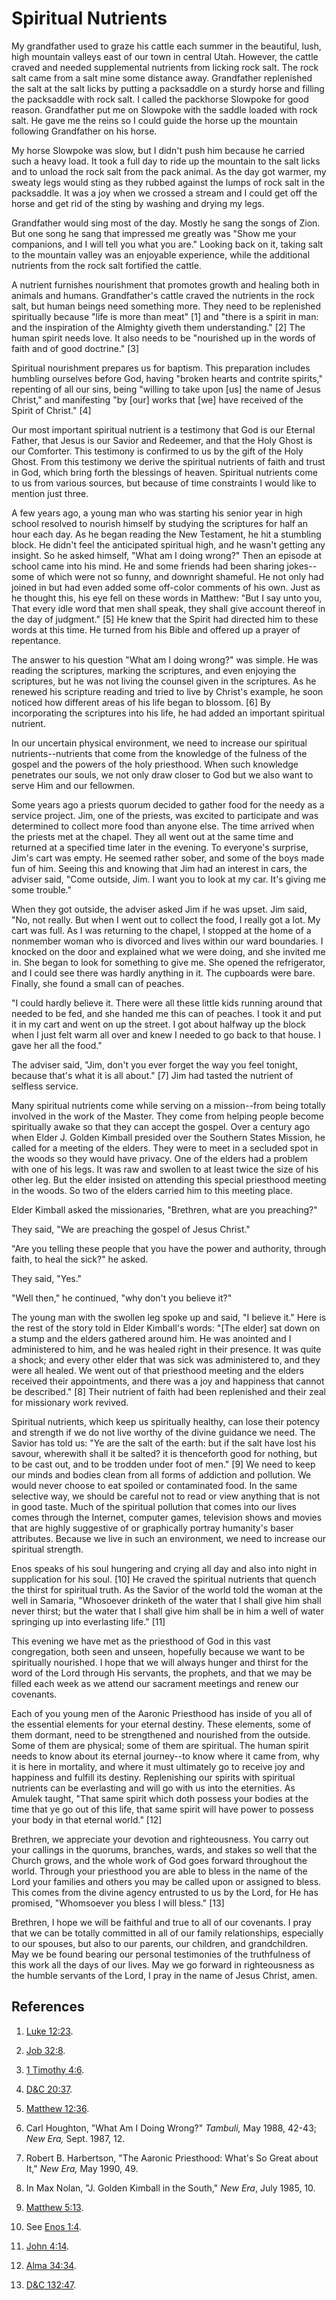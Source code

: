 # Spiritual Nutrients

My grandfather used to graze his cattle each summer in the beautiful, lush,
high mountain valleys east of our town in central Utah. However, the cattle
craved and needed supplemental nutrients from licking rock salt. The rock salt
came from a salt mine some distance away. Grandfather replenished the salt at
the salt licks by putting a packsaddle on a sturdy horse and filling the
packsaddle with rock salt. I called the packhorse Slowpoke for good reason.
Grandfather put me on Slowpoke with the saddle loaded with rock salt. He gave
me the reins so I could guide the horse up the mountain following Grandfather
on his horse.

My horse Slowpoke was slow, but I didn't push him because he carried such a
heavy load. It took a full day to ride up the mountain to the salt licks and
to unload the rock salt from the pack animal. As the day got warmer, my sweaty
legs would sting as they rubbed against the lumps of rock salt in the
packsaddle. It was a joy when we crossed a stream and I could get off the
horse and get rid of the sting by washing and drying my legs.

Grandfather would sing most of the day. Mostly he sang the songs of Zion. But
one song he sang that impressed me greatly was "Show me your companions, and I
will tell you what you are." Looking back on it, taking salt to the mountain
valley was an enjoyable experience, while the additional nutrients from the
rock salt fortified the cattle.

A nutrient furnishes nourishment that promotes growth and healing both in
animals and humans. Grandfather's cattle craved the nutrients in the rock
salt, but human beings need something more. They need to be replenished
spiritually because "life is more than meat" [1]  and "there is a spirit in
man: and the inspiration of the Almighty giveth them understanding." [2]  The
human spirit needs love. It also needs to be "nourished up in the words of
faith and of good doctrine." [3]

Spiritual nourishment prepares us for baptism. This preparation includes
humbling ourselves before God, having "broken hearts and contrite spirits,"
repenting of all our sins, being "willing to take upon [us] the name of Jesus
Christ," and manifesting "by [our] works that [we] have received of the Spirit
of Christ." [4]

Our most important spiritual nutrient is a testimony that God is our Eternal
Father, that Jesus is our Savior and Redeemer, and that the Holy Ghost is our
Comforter. This testimony is confirmed to us by the gift of the Holy Ghost.
From this testimony we derive the spiritual nutrients of faith and trust in
God, which bring forth the blessings of heaven. Spiritual nutrients come to us
from various sources, but because of time constraints I would like to mention
just three.

A few years ago, a young man who was starting his senior year in high school
resolved to nourish himself by studying the scriptures for half an hour each
day. As he began reading the New Testament, he hit a stumbling block. He
didn't feel the anticipated spiritual high, and he wasn't getting any insight.
So he asked himself, "What am I doing wrong?" Then an episode at school came
into his mind. He and some friends had been sharing jokes--some of which were
not so funny, and downright shameful. He not only had joined in but had even
added some off-color comments of his own. Just as he thought this, his eye
fell on these words in Matthew: "But I say unto you, That every idle word that
men shall speak, they shall give account thereof in the day of judgment." [5]
He knew that the Spirit had directed him to these words at this time. He
turned from his Bible and offered up a prayer of repentance.

The answer to his question "What am I doing wrong?" was simple. He was reading
the scriptures, marking the scriptures, and even enjoying the scriptures, but
he was not living the counsel given in the scriptures. As he renewed his
scripture reading and tried to live by Christ's example, he soon noticed how
different areas of his life began to blossom. [6]  By incorporating the
scriptures into his life, he had added an important spiritual nutrient.

In our uncertain physical environment, we need to increase our spiritual
nutrients--nutrients that come from the knowledge of the fulness of the gospel
and the powers of the holy priesthood. When such knowledge penetrates our
souls, we not only draw closer to God but we also want to serve Him and our
fellowmen.

Some years ago a priests quorum decided to gather food for the needy as a
service project. Jim, one of the priests, was excited to participate and was
determined to collect more food than anyone else. The time arrived when the
priests met at the chapel. They all went out at the same time and returned at
a specified time later in the evening. To everyone's surprise, Jim's cart was
empty. He seemed rather sober, and some of the boys made fun of him. Seeing
this and knowing that Jim had an interest in cars, the adviser said, "Come
outside, Jim. I want you to look at my car. It's giving me some trouble."

When they got outside, the adviser asked Jim if he was upset. Jim said, "No,
not really. But when I went out to collect the food, I really got a lot. My
cart was full. As I was returning to the chapel, I stopped at the home of a
nonmember woman who is divorced and lives within our ward boundaries. I
knocked on the door and explained what we were doing, and she invited me in.
She began to look for something to give me. She opened the refrigerator, and I
could see there was hardly anything in it. The cupboards were bare. Finally,
she found a small can of peaches.

"I could hardly believe it. There were all these little kids running around
that needed to be fed, and she handed me this can of peaches. I took it and
put it in my cart and went on up the street. I got about halfway up the block
when I just felt warm all over and knew I needed to go back to that house. I
gave her all the food."

The adviser said, "Jim, don't you ever forget the way you feel tonight,
because that's what it is all about." [7]  Jim had tasted the nutrient of
selfless service.

Many spiritual nutrients come while serving on a mission--from being totally
involved in the work of the Master. They come from helping people become
spiritually awake so that they can accept the gospel. Over a century ago when
Elder J. Golden Kimball presided over the Southern States Mission, he called
for a meeting of the elders. They were to meet in a secluded spot in the woods
so they would have privacy. One of the elders had a problem with one of his
legs. It was raw and swollen to at least twice the size of his other leg. But
the elder insisted on attending this special priesthood meeting in the woods.
So two of the elders carried him to this meeting place.

Elder Kimball asked the missionaries, "Brethren, what are you preaching?"

They said, "We are preaching the gospel of Jesus Christ."

"Are you telling these people that you have the power and authority, through
faith, to heal the sick?" he asked.

They said, "Yes."

"Well then," he continued, "why don't you believe it?"

The young man with the swollen leg spoke up and said, "I believe it." Here is
the rest of the story told in Elder Kimball's words: "[The elder] sat down on
a stump and the elders gathered around him. He was anointed and I administered
to him, and he was healed right in their presence. It was quite a shock; and
every other elder that was sick was administered to, and they were all healed.
We went out of that priesthood meeting and the elders received their
appointments, and there was a joy and happiness that cannot be described." [8]
Their nutrient of faith had been replenished and their zeal for missionary
work revived.

Spiritual nutrients, which keep us spiritually healthy, can lose their potency
and strength if we do not live worthy of the divine guidance we need. The
Savior has told us: "Ye are the salt of the earth: but if the salt have lost
his savour, wherewith shall it be salted? it is thenceforth good for nothing,
but to be cast out, and to be trodden under foot of men." [9]  We need to keep
our minds and bodies clean from all forms of addiction and pollution. We would
never choose to eat spoiled or contaminated food. In the same selective way,
we should be careful not to read or view anything that is not in good taste.
Much of the spiritual pollution that comes into our lives comes through the
Internet, computer games, television shows and movies that are highly
suggestive of or graphically portray humanity's baser attributes. Because we
live in such an environment, we need to increase our spiritual strength.

Enos speaks of his soul hungering and crying all day and also into night in
supplication for his soul. [10]  He craved the spiritual nutrients that quench
the thirst for spiritual truth. As the Savior of the world told the woman at
the well in Samaria, "Whosoever drinketh of the water that I shall give him
shall never thirst; but the water that I shall give him shall be in him a well
of water springing up into everlasting life." [11]

This evening we have met as the priesthood of God in this vast congregation,
both seen and unseen, hopefully because we want to be spiritually nourished. I
hope that we will always hunger and thirst for the word of the Lord through
His servants, the prophets, and that we may be filled each week as we attend
our sacrament meetings and renew our covenants.

Each of you young men of the Aaronic Priesthood has inside of you all of the
essential elements for your eternal destiny. These elements, some of them
dormant, need to be strengthened and nourished from the outside. Some of them
are physical; some of them are spiritual. The human spirit needs to know about
its eternal journey--to know where it came from, why it is here in mortality,
and where it must ultimately go to receive joy and happiness and fulfill its
destiny. Replenishing our spirits with spiritual nutrients can be everlasting
and will go with us into the eternities. As Amulek taught, "That same spirit
which doth possess your bodies at the time that ye go out of this life, that
same spirit will have power to possess your body in that eternal world." [12]

Brethren, we appreciate your devotion and righteousness. You carry out your
callings in the quorums, branches, wards, and stakes so well that the Church
grows, and the whole work of God goes forward throughout the world. Through
your priesthood you are able to bless in the name of the Lord your families
and others you may be called upon or assigned to bless. This comes from the
divine agency entrusted to us by the Lord, for He has promised, "Whomsoever
you bless I will bless." [13]

Brethren, I hope we will be faithful and true to all of our covenants. I pray
that we can be totally committed in all of our family relationships,
especially to our spouses, but also to our parents, our children, and
grandchildren. May we be found bearing our personal testimonies of the
truthfulness of this work all the days of our lives. May we go forward in
righteousness as the humble servants of the Lord, I pray in the name of Jesus
Christ, amen.

## References

  1.   [Luke 12:23](https://www.lds.org/scriptures/nt/luke/12.23?lang=eng#22).

  2.   [Job 32:8](https://www.lds.org/scriptures/ot/job/32.8?lang=eng#7).

  3.   [1 Timothy 4:6](https://www.lds.org/scriptures/nt/1-tim/4.6?lang=eng#5).

  4.   [D&amp;C 20:37](https://www.lds.org/scriptures/dc-testament/dc/20.37?lang=eng#36).

  5.   [Matthew 12:36](https://www.lds.org/scriptures/nt/matt/12.36?lang=eng#35).

  6.  Carl Houghton, "What Am I Doing Wrong?" _Tambuli,_ May 1988, 42-43; _New Era,_ Sept. 1987, 12.

  7.  Robert B. Harbertson, "The Aaronic Priesthood: What's So Great about It," _New Era,_ May 1990, 49.

  8.  In Max Nolan, "J. Golden Kimball in the South," _New Era_, July 1985, 10.

  9.   [Matthew 5:13](https://www.lds.org/scriptures/nt/matt/5.13?lang=eng#12).

  10.  See [Enos 1:4](https://www.lds.org/scriptures/bofm/enos/1.4?lang=eng#3).

  11.   [John 4:14](https://www.lds.org/scriptures/nt/john/4.14?lang=eng#13).

  12.   [Alma 34:34](https://www.lds.org/scriptures/bofm/alma/34.34?lang=eng#33).

  13.   [D&amp;C 132:47](https://www.lds.org/scriptures/dc-testament/dc/132.47?lang=eng#46).

